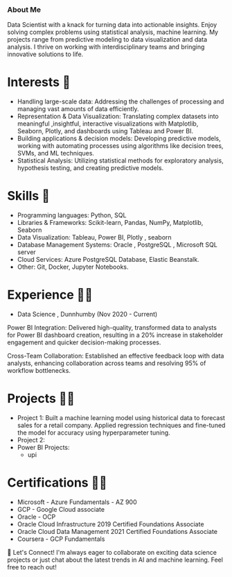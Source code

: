 ### About Me
Data Scientist with a knack for turning data into actionable insights. Enjoy solving complex problems using statistical analysis, machine learning. My projects range from predictive modeling  to data visualization and  data analysis. I thrive on working with interdisciplinary teams and bringing innovative solutions to life.

# Interests 🔭

- Handling large-scale data: Addressing the challenges of processing and managing vast amounts of data efficiently.
- Representation & Data Visualization: Translating complex datasets into meaningful ,insightful, interactive visualizations with Matplotlib, Seaborn, Plotly, and dashboards using Tableau and Power BI.
- Building applications & decision models: Developing predictive models, working with automating processes using algorithms like decision trees, SVMs, and ML techniques.
- Statistical Analysis: Utilizing statistical methods for exploratory analysis, hypothesis testing, and creating predictive models.
  
# Skills 🦾
- Programming languages: Python, SQL
- Libraries & Frameworks: Scikit-learn, Pandas, NumPy, Matplotlib, Seaborn
- Data Visualization: Tableau, Power BI, Plotly , seaborn
- Database Management Systems: Oracle , PostgreSQL , Microsoft SQL server
- Cloud Services: Azure PostgreSQL Database, Elastic Beanstalk.
- Other: Git, Docker, Jupyter Notebooks.

# Experience 👨‍💻

- Data Science , Dunnhumby (Nov 2020 - Current)

Power BI Integration: Delivered high-quality, transformed data to analysts for Power BI dashboard creation, resulting in a 20% increase in stakeholder engagement and quicker decision-making processes.

Cross-Team Collaboration: Established an effective feedback loop with data analysts, enhancing collaboration across teams and resolving 95% of workflow bottlenecks.

# Projects 🧑‍🔧

- Project 1:
 Built a machine learning model using historical data to forecast sales for a retail company. Applied regression techniques and fine-tuned the model for accuracy using hyperparameter tuning.
- Project 2:
- Power BI Projects:
  - upi

# Certifications 👨‍🎓

- Microsoft - Azure Fundamentals - AZ 900
- GCP - Google Cloud associate
- Oracle - OCP
- Oracle Cloud Infrastructure 2019 Certified Foundations Associate
- Oracle Cloud Data Management 2021 Certified Foundations Associate
- Coursera - GCP Fundamentals

🎯 Let's Connect!
I'm always eager to collaborate on exciting data science projects or just chat about the latest trends in AI and machine learning. Feel free to reach out!


